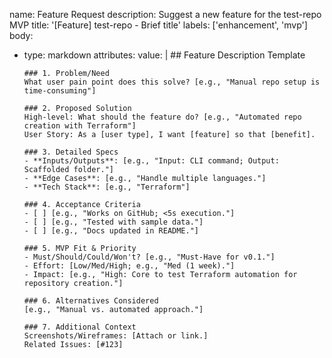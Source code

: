 name: Feature Request
description: Suggest a new feature for the test-repo MVP
title: '[Feature] test-repo - Brief title'
labels: ['enhancement', 'mvp']
body:
  - type: markdown
    attributes:
      value: |
        ## Feature Description Template
        
        ### 1. Problem/Need
        What user pain point does this solve? [e.g., "Manual repo setup is time-consuming"]
        
        ### 2. Proposed Solution
        High-level: What should the feature do? [e.g., "Automated repo creation with Terraform"]
        User Story: As a [user type], I want [feature] so that [benefit].
        
        ### 3. Detailed Specs
        - **Inputs/Outputs**: [e.g., "Input: CLI command; Output: Scaffolded folder."]
        - **Edge Cases**: [e.g., "Handle multiple languages."]
        - **Tech Stack**: [e.g., "Terraform"]
        
        ### 4. Acceptance Criteria
        - [ ] [e.g., "Works on GitHub; <5s execution."]
        - [ ] [e.g., "Tested with sample data."]
        - [ ] [e.g., "Docs updated in README."]
        
        ### 5. MVP Fit & Priority
        - Must/Should/Could/Won't? [e.g., "Must-Have for v0.1."]
        - Effort: [Low/Med/High; e.g., "Med (1 week)."]
        - Impact: [e.g., "High: Core to test Terraform automation for repository creation."]
        
        ### 6. Alternatives Considered
        [e.g., "Manual vs. automated approach."]
        
        ### 7. Additional Context
        Screenshots/Wireframes: [Attach or link.]
        Related Issues: [#123]